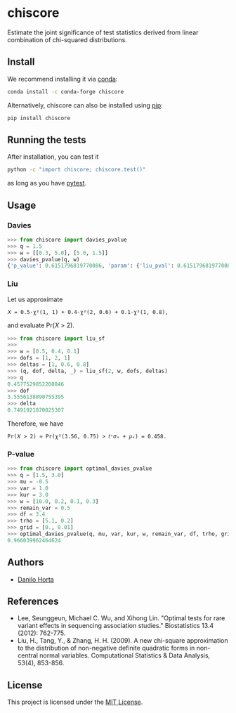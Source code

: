 # chiscore

Estimate the joint significance of test statistics derived from linear combination
of chi-squared distributions.

## Install

We recommend installing it via
[conda](http://conda.pydata.org/docs/index.html):

```bash
conda install -c conda-forge chiscore
```

Alternatively, chiscore can also be installed using
[pip](https://pypi.python.org/pypi/pip):

```bash
pip install chiscore
```

## Running the tests

After installation, you can test it

```bash
python -c "import chiscore; chiscore.test()"
```

as long as you have [pytest](https://docs.pytest.org/en/latest/).

## Usage

### Davies

```python
>>> from chiscore import davies_pvalue
>>> q = 1.5
>>> w = [[0.3, 5.0], [5.0, 1.5]]
>>> davies_pvalue(q, w)
{'p_value': 0.6151796819770086, 'param': {'liu_pval': 0.6151796819770086, 'Is_Converged': 1.0}, 'p_value_resampling': None, 'pval_zero_msg': None}
```

### Liu

Let us approximate

    𝑋 = 0.5⋅χ²(1, 1) + 0.4⋅χ²(2, 0.6) + 0.1⋅χ²(1, 0.8),

and evaluate Pr(𝑋 > 2).

```python
>>> from chiscore import liu_sf
>>>
>>> w = [0.5, 0.4, 0.1]
>>> dofs = [1, 2, 1]
>>> deltas = [1, 0.6, 0.8]
>>> (q, dof, delta, _) = liu_sf(2, w, dofs, deltas)
>>> q
0.4577529852208846
>>> dof
3.5556138890755395
>>> delta
0.7491921870025307
```

Therefore, we have

    Pr(𝑋 > 2) ≈ Pr(χ²(3.56, 0.75) > 𝑡⁺𝜎ₓ + 𝜇ₓ) = 0.458.

### P-value

```python
>>> from chiscore import optimal_davies_pvalue
>>> q = [1.5, 3.0]
>>> mu = -0.5
>>> var = 1.0
>>> kur = 3.0
>>> w = [10.0, 0.2, 0.1, 0.3]
>>> remain_var = 0.5
>>> df = 3.4
>>> trho = [5.1, 0.2]
>>> grid = [0., 0.01]
>>> optimal_davies_pvalue(q, mu, var, kur, w, remain_var, df, trho, grid)
0.966039962464624
```

## Authors

* [Danilo Horta](https://github.com/horta)

## References

* Lee, Seunggeun, Michael C. Wu, and Xihong Lin. "Optimal tests for rare variant
  effects in sequencing association studies." Biostatistics 13.4 (2012): 762-775.
* Liu, H., Tang, Y., & Zhang, H. H. (2009). A new chi-square approximation to the
  distribution of non-negative definite quadratic forms in non-central normal
  variables. Computational Statistics & Data Analysis, 53(4), 853-856.

## License

This project is licensed under the [MIT License](https://raw.githubusercontent.com/limix/chiscore/master/LICENSE.md).
